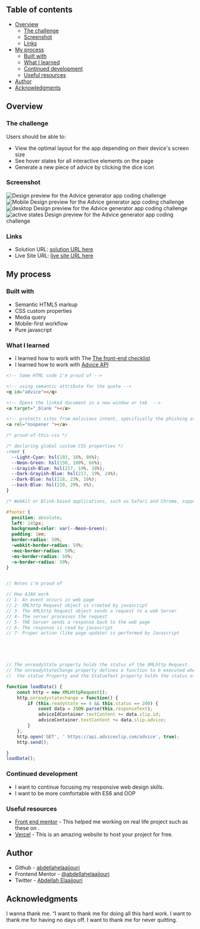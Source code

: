## Table of contents

- [Overview](#overview)
  - [The challenge](#the-challenge)
  - [Screenshot](#screenshot)
  - [Links](#links)
- [My process](#my-process)
  - [Built with](#built-with)
  - [What I learned](#what-i-learned)
  - [Continued development](#continued-development)
  - [Useful resources](#useful-resources)
- [Author](#author)
- [Acknowledgments](#acknowledgments)

## Overview

### The challenge

Users should be able to:

- View the optimal layout for the app depending on their device's screen size
- See hover states for all interactive elements on the page
- Generate a new piece of advice by clicking the dice icon

### Screenshot

![Design preview for the Advice generator app coding challenge](./design/desktop-preview.jpg)
![Mobile Design preview for the Advice generator app coding challenge](./design/mobile-design.jpg)
![desktop Design preview for the Advice generator app coding challenge](./design/desktop-design.jpg)
![active states Design preview for the Advice generator app coding challenge](./design/active-states.jpg)

### Links

- Solution URL: [solution URL here](https://github.com/abdellahelaajjouri/advice-app-generator)
- Live Site URL: [live site URL here](https://advice-app-generator.vercel.app/)

## My process

### Built with

- Semantic HTML5 markup
- CSS custom properties
- Media query  
- Mobile-first workflow
- Pure javascript

### What I learned

- I learned how to work with The [The front-end checklist](https://frontendchecklist.io/)
- I learned how to work with [Advice API](https://api.adviceslip.com)

```html
<!-- Some HTML code I'm proud of -->

<!-- using semantic attribute for the quote -->
<q id="advice"></q>

<!-- Opens the linked document in a new window or tab  -->
<a target="_blank "></a>

<!-- protects sites from malicious intent, specifically the phishing attack called reverse tabnabbing. Reverse tabbing is when a malicious site uses window.  -->
<a rel="noopener "></a>

```

```css
/* proud-of-this-css */

/* declaring global custom CSS properties */
:root {
  --Light-Cyan: hsl(193, 38%, 86%);
  --Neon-Green: hsl(150, 100%, 66%);
  --Grayish-Blue: hsl(217, 19%, 38%);
  --Dark-Grayish-Blue: hsl(217, 19%, 24%);
  --Dark-Blue: hsl(218, 23%, 16%);
  --back-Blue: hsl(220, 29%, 8%);
}

/* WebKit or Blink-based applications, such as Safari and Chrome, support several -specific extensions CSS .  */

#footer {
  position: absolute;
  left: 145px;
  background-color: var(--Neon-Green);
  padding: 1em;
  border-radius: 50%;
  -webkit-border-radius: 50%;
  -moz-border-radius: 50%;
  -ms-border-radius: 50%;
  -o-border-radius: 50%;
}

```

```js

// Notes i'm proud of

// How AJAX work
// 1- An event occurs in web page 
// 2- XMLhttp Request object is created by javascript
// 3- The XMLhttp Request object sends a request to a web Server
// 4- The server processes the request
// 5- THE Server sends a response back to the web page 
// 6- The response is read by javascript
// 7- Proper action (like page update) is performed by Javascript 





// The onreadyState property holds the status of the XMLhttp Request.
// The onreadyStateChange property defines a function to b executed when the ready state changes .
//  the statue Property and the StatueText property holds the status of the XMLhttp Request object.

function loadData() {
    const http = new XMLHttpRequest();
    http.onreadystatechange = function() {
        if (this.readyState == 4 && this.status == 200) {
            const data = JSON.parse(this.responseText);
            adviceIdContainer.textContent += data.slip.id;
            adviceContainer.textContent += data.slip.advice;
        }
    };
    http.open('GET', ' https://api.adviceslip.com/advice', true);
    http.send();

}
loadData();
```

### Continued development

- I want to continue focusing my responsive web design skills.
- I want to be more comfortable with ES6 and OOP

### Useful resources

- [Front end mentor](https://www.frontendmentor.io/home) - This helped me working on real life project such as these on .
- [Vercel](https://vercel.com/dashboard) - This is an amazing website to host your project for free.

## Author

- Github - [abdellahelaajjouri](https://github.com/abdellahelaajjouri)
- Frontend Mentor - [@abdellahelaajjouri](https://www.frontendmentor.io/profile/abdellahelaajjouri)
- Twitter - [Abdellah Elaajjouri](https://www.linkedin.com/in/abdellah-elaajjouri-890583230/)

## Acknowledgments

I wanna thank me. “I want to thank me for doing all this hard work. I want to thank me for having no days off. I want to thank me for never quitting.
